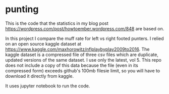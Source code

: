 # punting
This is the code that the statistics in my blog post https://wordpress.com/post/howtoember.wordpress.com/848 are based on.

In this project I compare the muff rate for left vs right footed punters. I relied on an open source kaggle dataset at  https://www.kaggle.com/maxhorowitz/nflplaybyplay2009to2016. The kaggle dataset is a compressed file of three csv files which are duplicate, updated versions of the same dataset. I use only the latest, vol 5. This repo does not include a copy of this data because the file (even in its compressed form) exceeds github's 100mb filesie limit, so you will have to download it directly from kaggle.

It uses jupyter notebook to run the code.
